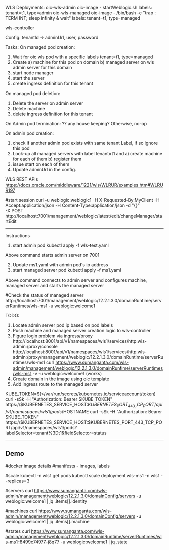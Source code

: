 WLS Deployments:
  oic-wls-admin
    oic-image - startWeblogic.sh
    labels: tenant=t1, type=admin
  oic-wls-managed
    oic-image - /bin/bash -c "trap : TERM INT; sleep infinity & wait"
    labels: tenant=t1, type=managed

wls-controller

Config:
   tenantId -> adminUrl, user, password

Tasks:
On managed pod creation:
  1. Wait for oic wls pod with a specific labels tenant=t1, type=managed
  2. Create 
      a) machine for this pod on domain
      b) managed server on wls admin server for this domain
  3. start node manager
  4. start the server
  5. create ingress definition for this tenant

On managed pod deletion:
  1. Delete the server on admin server
  2. Delete machine
  3. delete ingress definition for this tenant

On Admin pod termination:
  ?? any house keeping? Otherwise, no-op

On admin pod creation:
  1. check if another admin pod exists with same tenant Label, if so ignore this pod
  2. Look-up all managed servers with label tenant=t1 and 
     a) create machine for each of them
     b) register them
  3. issue start on each of them
  4. Update adminUrl in the config.


WLS REST APIs
https://docs.oracle.com/middleware/1221/wls/WLRUR/examples.htm#WLRUR197

#start session
curl -u weblogic:weblogic1 -H X-Requested-By:MyClient -H Accept:application/json -H Content-Type:application/json -d "{}" \
-X POST http://localhost:7001/management/weblogic/latest/edit/changeManager/startEdit


---
Instructions
1. start admin pod
kubectl apply -f wls-test.yaml

Above command starts admin server on 7001

2. Update ms1.yaml with admin pod's ip address
3. start managed server pod
kubectl apply -f ms1.yaml

Above command connects to admin server and configures machine, managed server and starts the managed server

#Check the status of managed server
http://localhost:7001/management/weblogic/12.2.1.3.0/domainRuntime/serverRuntimes/wls-ms1 -u weblogic:welcome1

TODO:
1. Locate admin server pod ip based on pod labels
2. Push machine and managed server creation logic to wls-controller
3. Figure login problem via ingress/proxy
http://localhost:8001/api/v1/namespaces/wls1/services/http:wls-admin:/proxy/console
http://localhost:8001/api/v1/namespaces/wls1/services/http:wls-admin:/proxy/management/weblogic/12.2.1.3.0/domainRuntime/serverRuntimes/wls-ms1
curl https://www.sumanganta.com/wls-admin/management/weblogic/12.2.1.3.0/domainRuntime/serverRuntimes/wls-ms1 -v -u weblogic:welcome1 (works)
4. Create domain in the image using oic template
5. Add ingress route to the managed server


KUBE_TOKEN=$(</var/run/secrets/kubernetes.io/serviceaccount/token)
curl -sSk -H "Authorization: Bearer $KUBE_TOKEN" https://$KUBERNETES_SERVICE_HOST:$KUBERNETES_PORT_443_TCP_PORT/api/v1/namespaces/wls1/pods/$HOSTNAME
curl -sSk -H "Authorization: Bearer $KUBE_TOKEN" https://$KUBERNETES_SERVICE_HOST:$KUBERNETES_PORT_443_TCP_PORT/api/v1/namespaces/wls1/pods?labelSelector=tenant%3Dt1&fieldSelector=status

----

Demo
----
#docker image details
#manifests - images, labels

#scale
kubectl -n wls1 get pods
kubectl scale deployment wls-ms1 -n wls1 --replicas=3

#servers
curl https://www.sumanganta.com/wls-admin/management/weblogic/12.2.1.3.0/domainConfig/servers -u weblogic:welcome1 | jq .items[].identity

#machines
curl https://www.sumanganta.com/wls-admin/management/weblogic/12.2.1.3.0/domainConfig/servers -u weblogic:welcome1 | jq .items[].machine

#states
curl https://www.sumanganta.com/wls-admin/management/weblogic/12.2.1.3.0/domainRuntime/serverRuntimes/wls-ms1-8499c74977-j8q77 -u weblogic:welcome1 | jq .state

